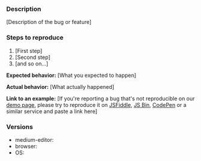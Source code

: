### Description

[Description of the bug or feature]

### Steps to reproduce

1. [First step]
2. [Second step]
3. [and so on...]

**Expected behavior:** [What you expected to happen]

**Actual behavior:** [What actually happened]

**Link to an example:** [If you're reporting a bug that's not reproducible on our [demo page](https://yabwe.github.io/medium-editor/demo.html), please try to reproduce it on [JSFiddle](https://jsfiddle.net/), [JS Bin](https://jsbin.com), [CodePen](http://codepen.io/) or a similar service and paste a link here]

### Versions

- medium-editor:
- browser:
- OS:
